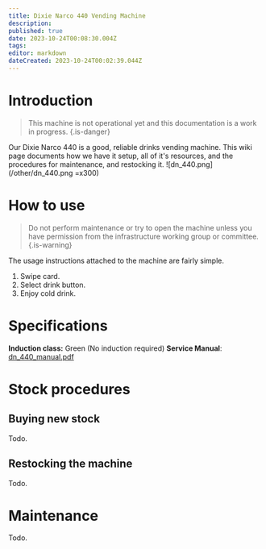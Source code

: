 ```yaml
---
title: Dixie Narco 440 Vending Machine
description: 
published: true
date: 2023-10-24T00:08:30.004Z
tags: 
editor: markdown
dateCreated: 2023-10-24T00:02:39.044Z
---
```


# Introduction
> This machine is not operational yet and this documentation is a work in progress.
{.is-danger}


Our Dixie Narco 440 is a good, reliable drinks vending machine. This wiki page documents how we have it setup, all of it's resources, and the procedures for maintenance, and restocking it.
![dn_440.png](/other/dn_440.png =x300)

# How to use
> Do not perform maintenance or try to open the machine unless you have permission from the infrastructure working group or committee.
{.is-warning}

The usage instructions attached to the machine are fairly simple.

1. Swipe card.
2. Select drink button.
3. Enjoy cold drink.


# Specifications
**Induction class:** Green (No induction required)
**Service Manual**: [dn_440_manual.pdf](/other/dn_440_manual.pdf)

# Stock procedures
## Buying new stock
Todo.

## Restocking the machine
Todo.

# Maintenance
Todo.

